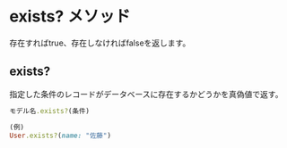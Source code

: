 # exists? メソッド
存在すればtrue、存在しなければfalseを返します。

## exists?
指定した条件のレコードがデータベースに存在するかどうかを真偽値で返す。
```ruby
モデル名.exists?(条件)
```
```ruby
(例)
User.exists?(name: "佐藤")
```

